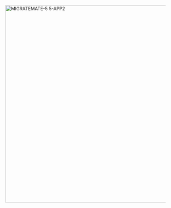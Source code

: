 <img width="621" alt="MIGRATEMATE-5 5-APP2" src="https://github.com/johnnybasgallop/MigrateMate/assets/94317860/44b49bf0-b56f-49bc-948b-17ac3b4d7762">

